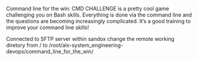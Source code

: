 Command line for the win:  CMD CHALLENGE is a pretty cool game challenging you on Bash skills. Everything is done via the command line and the questions are becoming increasingly complicated. It’s a good training to improve your command line skills!

Connected to SFTP server within sandox
change the remote working diretory from / to /root/alx-system_engineering-devops/command_line_for_the_win/

